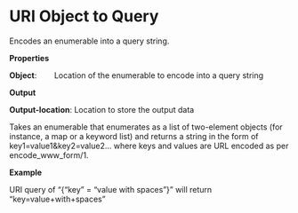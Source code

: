 # URI Object to Query

Encodes an enumerable into a query string.

 **Properties**
 

**Object**:        Location of the enumerable to encode into a query string

 **Output**
 

**Output-location**: Location to store the output data

Takes an enumerable that enumerates as a list of two-element objects (for instance, a map or a keyword list) and returns a string in the form of key1=value1&key2=value2… where keys and values are URL encoded as per encode_www_form/1.

**Example**

URI query of “{“key” = “value with spaces”}” will return “key=value+with+spaces”
